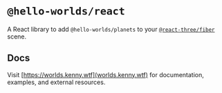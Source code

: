 # `@hello-worlds/react`

A React library to add `@hello-worlds/planets` to your [`@react-three/fiber`](https://github.com/pmndrs/drei) scene.

## Docs

Visit [https://worlds.kenny.wtf](worlds.kenny.wtf) for documentation, examples, and external resources.

